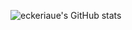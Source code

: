 ![eckeriaue's GitHub stats](https://github-readme-stats.vercel.app/api?username=eckeriaue&show_icons=true&theme=nightowl)
